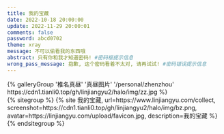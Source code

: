 ```yaml
---
title: 我的宝藏
date: 2022-10-18 20:00:00
update: 2022-11-29 20:00:01
comments: false
password: abcd0702
theme: xray
message: 不可以偷看我的东西哦
abstract: 只有你和我才知道密码! #密码框提示信息
wrong_pass_message: 抱歉, 这个密码看着不太对, 请再试试! #密码错误提示信息
---
```

<div class="gallery-group-main">
{% galleryGroup '椎名真昼' '真昼图片' '/personal/zhenzhou' https://cdn1.tianli0.top/gh/linjiangyu2/halo/img/zz.jpg %}
</div>
{% sitegroup %}
{% site 我的宝藏, url=https://www.linjiangyu.com/collect, screenshot=https://cdn1.tianli0.top/gh/linjiangyu2/halo/img/bz.png, avatar=https://linjiangyu.com/upload/favicon.jpg, description=我的宝藏 %}
{% endsitegroup %}
